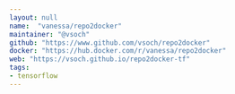 ```yaml
---
layout: null
name:  "vanessa/repo2docker"
maintainer: "@vsoch"
github: "https://www.github.com/vsoch/repo2docker"
docker: "https://hub.docker.com/r/vanessa/repo2docker"
web: "https://vsoch.github.io/repo2docker-tf"
tags:
- tensorflow
---
```

